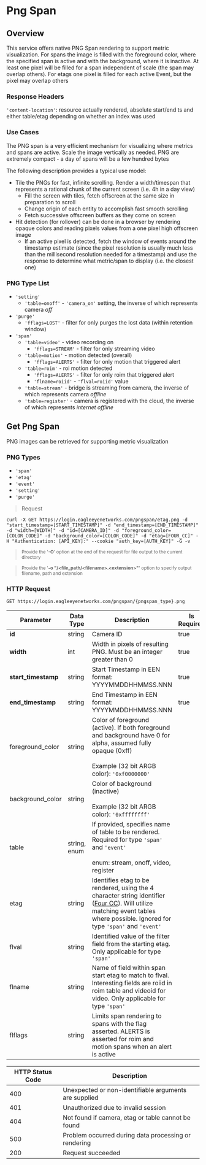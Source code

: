 # Png Span

<!--===================================================================-->
## Overview
<!--===================================================================-->

This service offers native <a class="definition" onclick="openModal('DOT-PNG-Span')">PNG Span</a> rendering to support metric visualization. For spans the image is filled with the foreground color, where the specified span is active and with the background, where it is inactive. At least one pixel will be filled for a span independent of scale (the span may overlap others). For etags one pixel is filled for each active <a class="definition" onclick="openModal('DOT-Event')">Event</a>, but the pixel may overlap others

### Response Headers

`'content-location'`: resource actually rendered, absolute start/end ts and either table/etag depending on whether an index was used

### Use Cases

The PNG span is a very efficient mechanism for visualizing where metrics and spans are active. Scale the image vertically as needed. PNG are extremely compact - a day of spans will be a few hundred bytes

The following description provides a typical use model:

  - Tile the PNGs for fast, infinite scrolling. Render a width/timespan that represents a rational chunk of the current screen (i.e. 4h in a day view)
    - Fill the screen with tiles, fetch offscreen at the same size in preparation to scroll
    - Change origin of each entity to accomplish fast smooth scrolling
    - Fetch successive offscreen buffers as they come on screen
  - Hit detection (for rollover) can be done in a browser by rendering opaque colors and reading pixels values from a one pixel high offscreen image
    - If an active pixel is detected, fetch the window of events around the timestamp estimate (since the pixel resolution is usually much less than the millisecond resolution needed for a timestamp) and use the response to determine what metric/span to display (i.e. the closest one)

### PNG Type List

  - `'setting'`
    - `'table=onoff'` - `'camera_on'` setting, the inverse of which represents camera *off*
  - `'purge'`
    - `'fflags=LOST'` - filter for only purges the lost data (within retention window)
  - `'span'`
    - `'table=video'` - video recording on
      - `'fflags=STREAM'` - filter for only streaming video
    - `'table=motion'` - motion detected (overall)
      - `'fflags=ALERTS'` - filter for only motion that triggered alert
    - `'table=roim'` - roi motion detected
      - `'fflags=ALERTS'` - filter for only roim that triggered alert
      - `'flname=roiid'` - `'flval=roiid'` value
    - `'table=stream'` - bridge is streaming from camera, the inverse of which represents camera *offline*
    - `'table=register'` - camera is registered with the cloud, the inverse of which represents *internet offline*

<!--===================================================================-->
## Get Png Span
<!--===================================================================-->

PNG images can be retrieved for supporting metric visualization

### PNG Types

  - `'span'`
  - `'etag'`
  - `'event'`
  - `'setting'`
  - `'purge'`

> Request

```shell
curl -X GET https://login.eagleeyenetworks.com/pngspan/etag.png -d "start_timestamp=[START_TIMESTAMP]" -d "end_timestamp=[END_TIMESTAMP]" -d "width=[WIDTH]" -d "id=[CAMERA_ID]" -d "foreground_color=[COLOR_CODE]" -d "background_color=[COLOR_CODE]" -d "etag=[FOUR_CC]" -H "Authentication: [API_KEY]:" --cookie "auth_key=[AUTH_KEY]" -G -v
```

> <small>Provide the '<b>-O</b>' option at the end of the request for file output to the current directory</small>

> <small>Provide the '<b>-o "/\<file_path/\<filename\>\.\<extension\>"</b>' option to specify output filename, path and extension</small>


### HTTP Request

`GET https://login.eagleeyenetworks.com/pngspan/{pngspan_type}.png`

Parameter           | Data Type    | Description | Is Required
---------           | ---------    | ----------- | -----------
**id**              | string       | Camera ID   | true
**width**           | int          | Width in pixels of resulting PNG. Must be an integer greater than 0 | true
**start_timestamp** | string       | Start Timestamp in EEN format: YYYYMMDDHHMMSS.NNN | true
**end_timestamp**   | string       | End Timestamp in EEN format: YYYYMMDDHHMMSS.NNN | true
foreground_color    | string       | Color of foreground (active). If both foreground and background have 0 for alpha, assumed fully opaque (0xff) <br><br>Example (32 bit ARGB color): `'0xf0000000'`
background_color    | string       | Color of background (inactive) <br><br>Example (32 bit ARGB color): `'0xffffffff'`
table               | string, enum | If provided, specifies name of table to be rendered. Required for type `'span'` and `'event'` <br><br>enum: stream, onoff, video, register
etag                | string       | Identifies etag to be rendered, using the 4 character string identifier ([Four CC](#event-objects)). Will utilize matching event tables where possible. Ignored for type `'span'` and `'event'`
flval               | string       | Identified value of the filter field from the starting etag. Only applicable for type `'span'`
flname              | string       | Name of field within span start etag to match to flval. Interesting fields are roiid in roim table and videoid for video. Only applicable for type `'span'`
flflags             | string       | Limits span rendering to spans with the flag asserted. ALERTS is asserted for roim and motion spans when an alert is active

HTTP Status Code | Description
---------------- | -----------
400	| Unexpected or non-identifiable arguments are supplied
401	| Unauthorized due to invalid session
404	| Not found if camera, etag or table cannot be found
500	| Problem occurred during data processing or rendering
200	| Request succeeded

<!-- TODO: Confirm a scenario where the error code is applicable: 408	| Required arguments are missing or invalid -->
